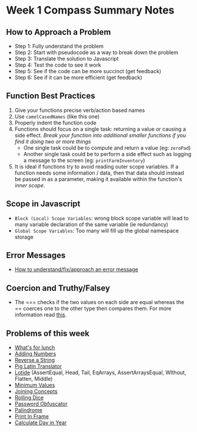 # Week 1 Compass Summary Notes
## How to Approach a Problem
* Step 1: Fully understand the problem
* Step 2: Start with pseudocode as a way to break down the problem
* Step 3: Translate the solution to Javascript
* Step 4: Test the code to see it work
* Step 5: See if the code can be more succinct (get feedback)
* Step 6: See if it can be more efficient (get feedback)

## Function Best Practices
1.  Give your functions precise verb/action based names
2.  Use `camelCasedNames` (like this one)
3.  Properly indent the function code
4.  Functions should focus on a single task: returning a value or causing a side effect. _Break your function into additional smaller functions if you find it doing two or more things_
    *   One single task could be to compute and return a value (eg: `zeroPad`)
    *   Another single task could be to perform a side effect such as logging a message to the screen (eg: `printFarmInventory`)
5.  It is ideal if functions try to avoid reading outer scope variables. If a function needs some information / data, then that data should instead be passed in as a parameter, making it available within the function's _inner scope_.

## Scope in Javascript
* `Block (Local) Scope Variables`: wrong block scope variable will lead to many variable declaration of the same variable (ie redundancy)
* `Global Scope Variables`: Too many will fill up the global namespace storage


## Error Messages
* [How to understand/fix/approach an error message](https://flex-web.compass.lighthouselabs.ca/workbooks/flex-m01w1/activities/177?journey_step=29&workbook=4)

## Coercion and Truthy/Falsey
* The === checks if the two values on each side are equal whereas the == coerces one to the other type then compares them. For more information read [this](https://flex-web.compass.lighthouselabs.ca/workbooks/flex-m01w1/activities/180?journey_step=29&workbook=4).

## Problems of this week
* [What's for lunch](https://gist.github.com/IrhaAli/fbb13fa06907a717ecf6515be8002f44)
* [Adding Numbers](https://gist.github.com/IrhaAli/a58011d560fd3a8ab293e221a0972a8d)
* [Reverse a String](https://gist.github.com/IrhaAli/d2fb6316353f21fe22a9f8a78281ac6f)
* [Pig Latin Translator](https://gist.github.com/IrhaAli/e433251043f21a077abfd77c5a8b449a)
* [Lotide](https://github.com/IrhaAli/lotide) (AssertEqual, Head, Tail, EqArrays, AssertArraysEqual, WIthout, Flatten, Middle)
* [Minimum Values](https://flex-web.compass.lighthouselabs.ca/workbooks/flex-m01w1/activities/170?journey_step=29&workbook=4)
* [Joining Concepts](https://flex-web.compass.lighthouselabs.ca/workbooks/flex-m01w1/activities/173?journey_step=29&workbook=4)
* [Rolling Dice](https://gist.github.com/IrhaAli/0d3bb166c8dc4aa0124a15836dee300f)
* [Password Obfuscator](https://gist.github.com/IrhaAli/c4bdb0e05a6b551b2e96e30ce65b55b0)
* [Palindrome](https://gist.github.com/IrhaAli/0336a372255a6922a3ac90af5fab36d5)
* [Print In Frame](https://gist.github.com/IrhaAli/11877dbe7c500f47dc5ac99304892554)
* [Calculate Day in Year](https://flex-web.compass.lighthouselabs.ca/workbooks/flex-m01w1/activities/189?journey_step=29&workbook=4)
